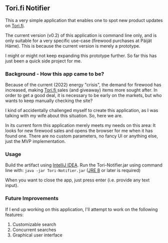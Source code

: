 ## Tori.fi Notifier
This a very simple application that enables one to spot new product updates on [Tori.fi](https://www.tori.fi/).  

The current version (v0.2) of this application is command line only, and is only suitable for a 
very specific use-case (firewood purchases at Päijät Häme). 
This is because the current version is merely a prototype.

I might or might not keep expanding this prototype further. So far this has just been a quick side project for me.

### Background - How this app came to be?
Because of the current (2022) energy "crisis", the demand for firewood has increased, making [Tori.fi ](https://www.tori.fi/)
sales (and giveaway) items more sought after. In order to get a good deal, it is necessary to be early on 
the markets, but who wants to keep manually checking the site?

I kind of accidentally challenged myself to create this application, as I was talking with my wife about this 
situation. So, here we are.

In its current form this application merely meets my needs on this area: It looks for new firewood sales and 
opens the browser for me when it has found one. There are no custom parameters, no fancy UI or anything else, just 
the MVP implementation.

### Usage
Build the artifact using [IntelliJ IDEA](https://www.jetbrains.com/idea/). 
Run the Tori-Notifier.jar using command line with: `java -jar Tori-Notifier.jar` 
([JRE 8](https://www.openlogic.com/openjdk-downloads?field_java_parent_version_target_id=416&field_operating_system_target_id=All&field_architecture_target_id=All&field_java_package_target_id=401) 
or later is required)

When you want to close the app, just press enter (i.e. provide any text input).

### Future Improvements
If I end up working on this application, I'll attempt to work on the following features:
1. Customizable search
2. Concurrent searches
3. Graphical user interface